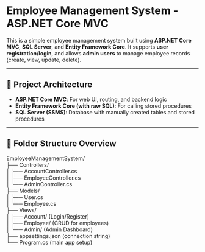 # Employee Management System - ASP.NET Core MVC

This is a simple employee management system built using **ASP.NET Core MVC**, **SQL Server**, and **Entity Framework Core**. It supports **user registration/login**, and allows **admin users** to manage employee records (create, view, update, delete).

---

## 🧱 Project Architecture

- **ASP.NET Core MVC**: For web UI, routing, and backend logic
- **Entity Framework Core (with raw SQL)**: For calling stored procedures
- **SQL Server (SSMS)**: Database with manually created tables and stored procedures

---

## 📁 Folder Structure Overview

EmployeeManagementSystem/<br/>
├── Controllers/<br/>
│ ├── AccountController.cs<br/>
│ ├── EmployeeController.cs<br/>
│ └── AdminController.cs<br/>
├── Models/<br/>
│ ├── User.cs<br/>
│ └── Employee.cs<br/>
├── Views/<br/>
│ ├── Account/ (Login/Register)<br/>
│ ├── Employee/ (CRUD for employees)<br/>
│ └── Admin/ (Admin Dashboard)<br/>
├── appsettings.json (connection string)<br/>
└── Program.cs (main app setup)<br/>
